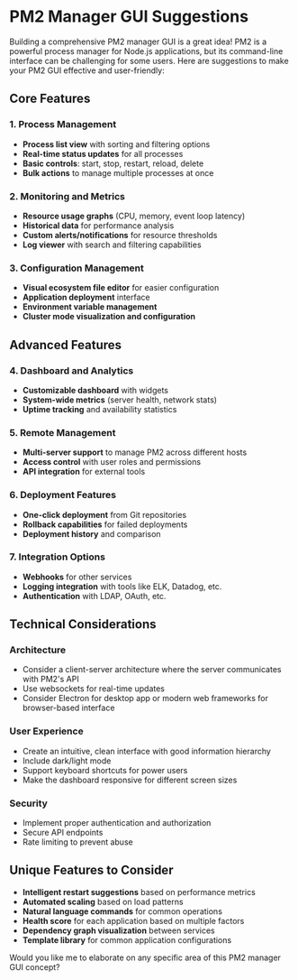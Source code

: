 # PM2 Manager GUI Suggestions

Building a comprehensive PM2 manager GUI is a great idea! PM2 is a powerful process manager for Node.js applications, but its command-line interface can be challenging for some users. Here are suggestions to make your PM2 GUI effective and user-friendly:

## Core Features

### 1. Process Management
- **Process list view** with sorting and filtering options
- **Real-time status updates** for all processes
- **Basic controls**: start, stop, restart, reload, delete
- **Bulk actions** to manage multiple processes at once

### 2. Monitoring and Metrics
- **Resource usage graphs** (CPU, memory, event loop latency)
- **Historical data** for performance analysis
- **Custom alerts/notifications** for resource thresholds
- **Log viewer** with search and filtering capabilities

### 3. Configuration Management
- **Visual ecosystem file editor** for easier configuration
- **Application deployment** interface
- **Environment variable management**
- **Cluster mode visualization and configuration**

## Advanced Features

### 4. Dashboard and Analytics
- **Customizable dashboard** with widgets
- **System-wide metrics** (server health, network stats)
- **Uptime tracking** and availability statistics

### 5. Remote Management
- **Multi-server support** to manage PM2 across different hosts
- **Access control** with user roles and permissions
- **API integration** for external tools

### 6. Deployment Features
- **One-click deployment** from Git repositories
- **Rollback capabilities** for failed deployments
- **Deployment history** and comparison

### 7. Integration Options
- **Webhooks** for other services
- **Logging integration** with tools like ELK, Datadog, etc.
- **Authentication** with LDAP, OAuth, etc.

## Technical Considerations

### Architecture
- Consider a client-server architecture where the server communicates with PM2's API
- Use websockets for real-time updates
- Consider Electron for desktop app or modern web frameworks for browser-based interface

### User Experience
- Create an intuitive, clean interface with good information hierarchy
- Include dark/light mode
- Support keyboard shortcuts for power users
- Make the dashboard responsive for different screen sizes

### Security
- Implement proper authentication and authorization
- Secure API endpoints
- Rate limiting to prevent abuse

## Unique Features to Consider

- **Intelligent restart suggestions** based on performance metrics
- **Automated scaling** based on load patterns
- **Natural language commands** for common operations
- **Health score** for each application based on multiple factors
- **Dependency graph visualization** between services
- **Template library** for common application configurations

Would you like me to elaborate on any specific area of this PM2 manager GUI concept?
